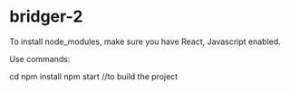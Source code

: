 # bridger-2
To install node_modules, make sure you have React, Javascript enabled.

Use commands:

cd <directory>
npm install
npm start //to build the project
